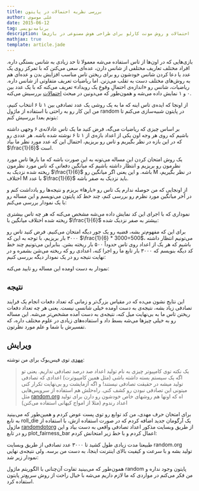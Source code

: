 ```yaml
---
title: بررسی نظریه احتمالات در پایتون
author: علی موسوی
date: 2015-06-12
tag: برنامه‌نویسی
description: احتمالات و روش مونت کارلو برای طراحی هوش مصنوعی در بازی‌ها
mathjax: true
template: article.jade
---
```


بازی‌هایی که در اون‌ها از تاس استفاده می‌شه معمولا تا حد زیادی به شانس
بستگی داره. افراد مختلف تعاریف مختلفی از شانس دارن، عده‌ای سعی می‌کنن که
با تمرکز روی یک عدد یا دعا کردن شانس خودشون رو برای ریختن تاس مناسب
افزایش بدن و عده‌ای هم به روش‌های مختلف دست به تقلب می‌زنن. اما ریاضیات
تعریف متفاوتی از شانس داره. ریاضیات، شانس رو «اندازه‌ی احتمالِ وقوعِ یک
رویداد» تعریف می‌کنه که با یک عدد بین ۰ و ۱ نمایش داده می‌شه و همون‌طور
که می‌دونین در مبحث
[احتمالات](http://fa.wikipedia.org/wiki/%D8%A7%D8%AD%D8%AA%D9%85%D8%A7%D9%84%D8%A7%D8%AA)
بررسیش می‌کنه.

از اونجا که ایده‌ی تاس اینه که ما به یک روشی یک عدد تصادفی بین ۱ تا ۶
انتخاب کنیم، من این کار رو به راحتی با استفاده از ماژول random در پایتون
شبیه‌سازی می‌کنم تا بتونم بعدا بررسیش کنم:

بر اساس چیزی که ریاضیات می‌گه، فرض کنید ما یک تاس عادلانه‌ی ۶ وجهی داشته
باشیم که روی هر وجه اون یکی از اعداد بازه‌‌ی از ۱ تا ۶ نوشته شده باشه.
هر عددی رو که در این بازه در نظر بگیریم و تاس رو بریزیم، احتمال این که
عدد مورد نظر ما بیاد $\frac{1}{6}$ است.

یک روش امتحان کردن این مساله می‌تونه به این صورت باشه که ما بارها تاس
مورد نظرمون رو بریزیم و انتظار داشته باشیم که میانگین دفعاتی که تاس مورد
نظرمون ریخته شده نزدیک به $\frac{1}{6}$ باشه. و این یعنی اگر میانگین رو
M در نظر بگیریم، اختلاف M با عدد $\frac{1}{6}$ باید نزدیک به صفر باشه.

از اونجایی که من حوصله ندارم یک تاس رو «بارها» بریزم و نتیجه‌ها رو
یادداشت کنم و در آخر میانگین مورد نظرم رو بررسی کنم، چند خط کد پایتون
می‌نویسم و این مساله رو با یک نمودار بررسی می‌کنم:

نموداری که با اجرای این کد نمایش داده می‌شه مشخص می‌کنه که هر چه تاس
بیشتری ریخته شده اختلاف میانگین با $\frac{1}{6}$ بیشتر به صفر نزدیک شده:

برای این که مفهوم‌تر بشه، قضیه رو یک جور دیگه امتحان می‌کنیم. فرض کنید
تاس رو ۳۰۰۰ بار بریزیم، با توجه به این که $\frac{1}{6} * 3000=500$،
می‌تونیم انتظار داشته باشیم که هر یک از اعداد روی تاس حدوداً ۵۰۰ بار
ریخته بشن. بنابراین می‌تونیم چند خط کد دیگه بنویسم که ۳۰۰۰ بار تابع ما
رو اجرا کنه، اعدادی رو که ریخته می‌شن بشمره و در نهایت نتیجه رو در یک
نمودار دیگه بررسی کنیم:

نمودار به دست اومده این مساله رو تایید می‌کنه:

## نتیجه‌

این نتایج نشون می‌ده که در مقیاس بزرگ‌تر و زمانی که تعداد دفعات انجام یک
فرایند تصادفی زیاد بشه، نتیجه‌ی به دست اومده خیلی شانسی نیست. یعنی هر چه
تعداد دفعات ریختن تاس ما به بی‌نهایت میل کنه، نتیجه‌ی به دست آمده
مشخص‌تر می‌شه. این مساله رو به خیلی چیزها می‌شه بسط داد و استفاده‌های
زیادی در علوم مختلف داره، که تفسیرش با شما و علم مورد نظرتون.

## ویرایش

[مهدی](http://ataeyan.com/) توی فیس‌بوک برای من نوشته:

> یک نکته توی کامپیوتر چیزی به نام تولید اعداد صد درصد تصادفی نداریم.
> یعنی تو اگه یک سیستم بسته داشته باشی (مثل همین کامپیوترت) اعدادی که
> تصادفی تولید میشه در حقیقت تصادفی نیستند! و اگه آزمایشت رو بی‌نهایت
> تکرار کنی میتونی این تصادفی نبودن رو کشف کنی. راه‌حلش هم استفاده از
> سرویس‌هایی مثل [random.org](http://random.org) اه که اونها هم روشهای
> خاص خودشون رو دارن برای تولید اعداد رندوم (مثلا از امواج کیهانی
> استفاده می‌کنن)

برای امتحان حرف مهدی، من کد توابع رو توی پست عوض کردم و همین‌طور که
می‌بینید به تابع roll\_die یک آرگومان جدید اضافه کردم که در صورت استفاده
ازش، با استفاده از ماژول
[randomdotorg](https://pypi.python.org/pypi/randomdotorg/) از طریق
وبسایت مذکور اعداد تصادفی واقعی به دست بیاد و این رو در تابع
plot\_fairness\_bar اعمال کردم و با خط زیر امتحانش کردم:

طبیعتا مدت زیادی طول کشید تا ۳۰۰۰ عدد تصادفی از طریق وبسایت random.org
تولید بشه و با سرعت و کیفیت بالای اینترنت اینجا، به دست من برسه. ولی
نتیجه‌ی نهایی نمودار زیر شد:

همون‌طور که می‌بینید تفاوت آن‌چنانی با الگوریتم ماژول random پایتون وجود
نداره و من فکر می‌کنم در مواردی که ما لازم داریم می‌شه با خیال راحت از
روش سریع‌تر پایتون استفاده کرد.

